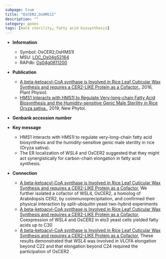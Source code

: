 ```yaml
---
subpage: true
title: "OsCER2,OsHMS1I"
description: ""
category: genes
tags: [male sterility, fatty acid biosynthesis]
---
```


* **Information**  
    + Symbol: OsCER2,OsHMS1I  
    + MSU: [LOC_Os04g52164](http://rice.plantbiology.msu.edu/cgi-bin/ORF_infopage.cgi?orf=LOC_Os04g52164)  
    + RAPdb: [Os04g0611200](http://rapdb.dna.affrc.go.jp/viewer/gbrowse_details/irgsp1?name=Os04g0611200)  

* **Publication**  
    + [A beta-ketoacyl-CoA synthase is Involved in Rice Leaf Cuticular Wax Synthesis and requires a CER2-LIKE Protein as a Cofactor.](http://www.ncbi.nlm.nih.gov/pubmed?term=A+beta-ketoacyl-CoA+synthase+is+Involved+in+Rice+Leaf+Cuticular+Wax+Synthesis+and+requires+a+CER2-LIKE+Protein+as+a+Cofactor.%5BTitle%5D), 2016, Plant Physiol.
    + [HMS1 Interacts with HMS1I to Regulate Very-long-chain Fatty Acid Biosynthesis and the Humidity-sensitive Genic Male Sterility in Rice Oryza sativa.](http://www.ncbi.nlm.nih.gov/pubmed?term=HMS1+Interacts+with+HMS1I+to+Regulate+Very-long-chain+Fatty+Acid+Biosynthesis+and+the+Humidity-sensitive+Genic+Male+Sterility+in+Rice+Oryza+sativa.%5BTitle%5D), 2019, New Phytol.

* **Genbank accession number**  

* **Key message**  
    + HMS1 interacts with HMS1I to regulate very-long-chain fatty acid biosynthesis and the humidity-sensitive genic male sterility in rice (Oryza sativa).
    + The ER localization of WSL4 and OsCER2 suggested that they might act synergistically for carbon-chain elongation in fatty acid synthesis.

* **Connection**  
    + [A beta-ketoacyl-CoA synthase is Involved in Rice Leaf Cuticular Wax Synthesis and requires a CER2-LIKE Protein as a Cofactor](http://www.ncbi.nlm.nih.gov/pubmed?term=A+beta-ketoacyl-CoA+synthase+is+Involved+in+Rice+Leaf+Cuticular+Wax+Synthesis+and+requires+a+CER2-LIKE+Protein+as+a+Cofactor%5BTitle%5D), We further isolated a cofactor of WSL4, OsCER2, a homolog of Arabidopsis CER2, by coimmunoprecipitation, and confirmed their physical interaction by split-ubiquitin yeast two-hybrid experiments
    + [A beta-ketoacyl-CoA synthase is Involved in Rice Leaf Cuticular Wax Synthesis and requires a CER2-LIKE Protein as a Cofactor](http://www.ncbi.nlm.nih.gov/pubmed?term=A+beta-ketoacyl-CoA+synthase+is+Involved+in+Rice+Leaf+Cuticular+Wax+Synthesis+and+requires+a+CER2-LIKE+Protein+as+a+Cofactor%5BTitle%5D), Coexpression of WSL4 and OsCER2 in elo3 yeast cells yielded fatty acids up to C30
    + [A beta-ketoacyl-CoA synthase is Involved in Rice Leaf Cuticular Wax Synthesis and requires a CER2-LIKE Protein as a Cofactor](http://www.ncbi.nlm.nih.gov/pubmed?term=A+beta-ketoacyl-CoA+synthase+is+Involved+in+Rice+Leaf+Cuticular+Wax+Synthesis+and+requires+a+CER2-LIKE+Protein+as+a+Cofactor%5BTitle%5D), These results demonstrated that WSL4 was involved in VLCFA elongation beyond C22 and that elongation beyond C24 required the participation of OsCER2



